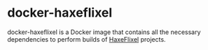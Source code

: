 # docker-haxeflixel #

docker-haxeflixel is a Docker image that contains all the necessary dependencies to perform builds of [HaxeFlixel](http://haxeflixel.com/) projects.
